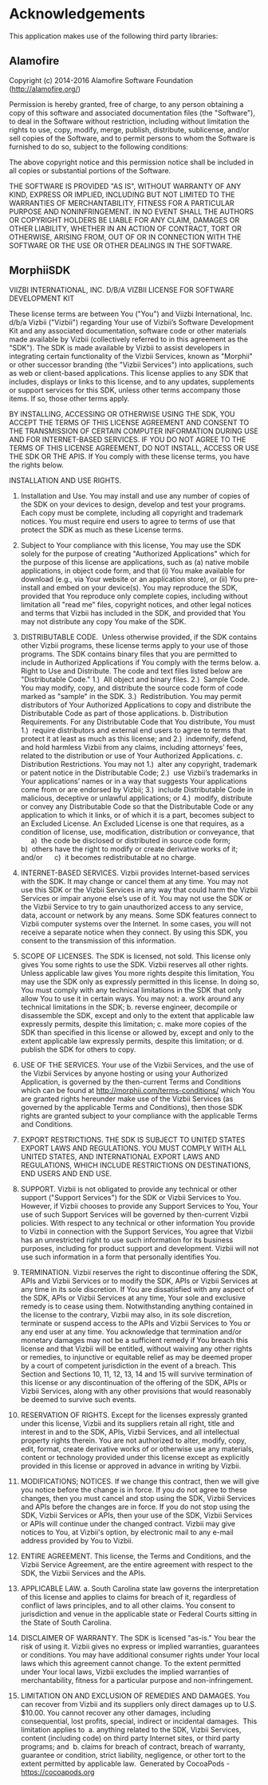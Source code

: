 # Acknowledgements
This application makes use of the following third party libraries:

## Alamofire

Copyright (c) 2014-2016 Alamofire Software Foundation (http://alamofire.org/)

Permission is hereby granted, free of charge, to any person obtaining a copy
of this software and associated documentation files (the "Software"), to deal
in the Software without restriction, including without limitation the rights
to use, copy, modify, merge, publish, distribute, sublicense, and/or sell
copies of the Software, and to permit persons to whom the Software is
furnished to do so, subject to the following conditions:

The above copyright notice and this permission notice shall be included in
all copies or substantial portions of the Software.

THE SOFTWARE IS PROVIDED "AS IS", WITHOUT WARRANTY OF ANY KIND, EXPRESS OR
IMPLIED, INCLUDING BUT NOT LIMITED TO THE WARRANTIES OF MERCHANTABILITY,
FITNESS FOR A PARTICULAR PURPOSE AND NONINFRINGEMENT. IN NO EVENT SHALL THE
AUTHORS OR COPYRIGHT HOLDERS BE LIABLE FOR ANY CLAIM, DAMAGES OR OTHER
LIABILITY, WHETHER IN AN ACTION OF CONTRACT, TORT OR OTHERWISE, ARISING FROM,
OUT OF OR IN CONNECTION WITH THE SOFTWARE OR THE USE OR OTHER DEALINGS IN
THE SOFTWARE.


## MorphiiSDK

﻿VIIZBI INTERNATIONAL, INC. D/B/A VIZBII LICENSE FOR SOFTWARE DEVELOPMENT KITThese license terms are between You ("You") and Viizbi International, Inc.d/b/a Vizbii ("Vizbii") regarding Your use of Vizbii’s Software Development Kitand any associated documentation, software code or other materials made availableby Vizbii (collectively referred to in this agreement as the "SDK"). The SDK ismade available by Vizbii to assist developers in integrating certain functionalityof the Vizbii Services, known as "Morphii" or other successor branding (the"Vizbii Services") into applications, such as web or client-based applications.This license applies to any SDK that includes, displays or links to this license,and to any updates, supplements or support services for this SDK, unless otherterms accompany those items. If so, those other terms apply.BY INSTALLING, ACCESSING OR OTHERWISE USING THE SDK, YOU ACCEPT THE TERMS OFTHIS LICENSE AGREEMENT AND CONSENT TO THE TRANSMISSION OF CERTAIN COMPUTERINFORMATION DURING USE AND FOR INTERNET-BASED SERVICES. IF YOU DO NOT AGREE TOTHE TERMS OF THIS LICENSE AGREEMENT, DO NOT INSTALL, ACCESS OR USE THE SDK ORTHE APIS. If You comply with these license terms, you have the rights below.INSTALLATION AND USE RIGHTS.1. Installation and Use. You may install and use any number of copies of theSDK on your devices to design, develop and test your programs. Each copy mustbe complete, including all copyright and trademark notices. You must requireend users to agree to terms of use that protect the SDK as much as these Licenseterms.2. Subject to Your compliance with this license, You may use the SDK solely forthe purpose of creating "Authorized Applications" which for the purpose of thislicense are applications, such as (a) native mobile applications, in object codeform, and that (i) You make available for download (e.g., via Your website or anapplication store), or (ii) You pre-install and embed on your device(s). You mayreproduce the SDK, provided that You reproduce only complete copies, includingwithout limitation all "read me" files, copyright notices, and other legalnotices and terms that Vizbii has included in the SDK, and provided that You maynot distribute any copy You make of the SDK.3. DISTRIBUTABLE CODE. Unless otherwise provided, if the SDK contains other Vizbii programs, theselicense terms apply to your use of those programs. The SDK contains binary filesthat you are permitted to include in Authorized Applications if You comply withthe terms below.  a. Right to Use and Distribute. The code and text files listed below are  "Distributable Code."    1.)  All object and binary files.    2.)  Sample Code. You may modify, copy, and distribute the source code form    of code marked as "sample" in the SDK.    3.)  Redistribution. You may permit distributors of Your Authorized    Applications to copy and distribute the Distributable Code as part of those    applications.  b. Distribution Requirements. For any Distributable Code that You distribute,  You must    1.)  require distributors and external end users to agree to terms that    protect it at least as much as this license; and    2.)  indemnify, defend, and hold harmless Vizbii from any claims, including    attorneys’ fees, related to the distribution or use of Your Authorized    Applications.  c. Distribution Restrictions. You may not    1.)  alter any copyright, trademark or patent notice in the Distributable    Code;    2.)  use Vizbii’s trademarks in Your applications’ names or in a way that    suggests Your applications come from or are endorsed by Vizbii;    3.)  include Distributable Code in malicious, deceptive or unlawful    applications; or    4.)  modify, distribute or convey any Distributable Code so that the    Distributable Code or any application to which it links, or of which it is    a part, becomes subject to an Excluded License. An Excluded License is one    that requires, as a condition of license, use, modification, distribution    or conveyance, that      a)  the code be disclosed or distributed in source code form;      b)  others have the right to modify or create derivative works of it; and/or      c)  it becomes redistributable at no charge.4. INTERNET-BASED SERVICES.Vizbii provides Internet-based services with the SDK. It may change or cancelthem at any time. You may not use this SDK or the Vizbii Services in any waythat could harm the Vizbii Services or impair anyone else’s use of it. You maynot use the SDK or the Vizbii Service to try to gain unauthorized access to anyservice, data, account or network by any means. Some SDK features connect toVizbii computer systems over the Internet. In some cases, you will not receivea separate notice when they connect. By using this SDK, you consent to thetransmission of this information.5. SCOPE OF LICENSES.The SDK is licensed, not sold. This license only gives You some rights to usethe SDK. Vizbii reserves all other rights. Unless applicable law gives You morerights despite this limitation, You may use the SDK only as expressly permittedin this license. In doing so, You must comply with any technical limitations inthe SDK that only allow You to use it in certain ways. You may not:  a. work around any technical limitations in the SDK;  b. reverse engineer, decompile or disassemble the SDK, except and only to the  extent that applicable law expressly permits, despite this limitation;  c. make more copies of the SDK than specified in this license or allowed by,  except and only to the extent applicable law expressly permits, despite this  limitation; or  d. publish the SDK for others to copy.6. USE OF THE SERVICES.Your use of the Vizbii Services, and the use of theVizbii Services by anyone hosting or using your Authorized Application, isgoverned by the then-current Terms and Conditions which can be found athttp://morphii.com/terms-conditions/ which You are granted rights hereunder makeuse of the Vizbii Services (as governed by the applicable  Terms and Conditions),then those SDK rights are granted subject to your compliance with the applicableTerms and Conditions.7. EXPORT RESTRICTIONS.THE SDK IS SUBJECT TO UNITED STATES EXPORT LAWS ANDREGULATIONS. YOU MUST COMPLY WITH ALL UNITED STATES, AND INTERNATIONAL EXPORTLAWS AND REGULATIONS, WHICH INCLUDE RESTRICTIONS ON DESTINATIONS, END USERS ANDEND USE.8. SUPPORT.Vizbii is not obligated to provide any technical or other support ("SupportServices") for the SDK or Vizbii Services to You. However, if Vizbii chooses toprovide any Support Services to You, Your use of such Support Services will begoverned by then-current Vizbii policies. With respect to any technical or otherinformation You provide to Vizbii in connection with the Support Services, Youagree that Vizbii has an unrestricted right to use such information for itsbusiness purposes, including for product support and development. Vizbii willnot use such information in a form that personally identifies You.9. TERMINATION.Vizbii reserves the right to discontinue offering the SDK, APIs and VizbiiServices or to modify the SDK, APIs or Vizbii Services at any time in its solediscretion. If You are dissatisfied with any aspect of the SDK, APIs or VizbiiServices at any time, Your sole and exclusive remedy is to cease using them.Notwithstanding anything contained in the license to the contrary, Vizbii mayalso, in its sole discretion, terminate or suspend access to the APIs and VizbiiServices to You or any end user at any time. You acknowledge that terminationand/or monetary damages may not be a sufficient remedy if You breach thislicense and that Vizbii will be entitled, without waiving any other rights orremedies, to injunctive or equitable relief as may be deemed proper by a courtof competent jurisdiction in the event of a breach. This Section and Sections10, 11, 12, 13, 14 and 15 will survive termination of this license or anydiscontinuation of the offering of the SDK, APIs or Vizbii Services, along withany other provisions that would reasonably be deemed to survive such events.10. RESERVATION OF RIGHTS.Except for the licenses expressly granted under this license, Vizbii and itssuppliers retain all right, title and interest in and to the SDK, APIs, VizbiiServices, and all intellectual property rights therein. You are not authorizedto alter, modify, copy, edit, format, create derivative works of or otherwiseuse any materials, content or technology provided under this license except asexplicitly provided in this license or approved in advance in writing by Vizbii.11. MODIFICATIONS; NOTICES.If we change this contract, then we will give you notice before the change is inforce. If you do not agree to these changes, then you must cancel and stop usingthe SDK, Vizbii Services and APIs before the changes are in force. If you do notstop using the SDK, Vizbii Services or APIs, then your use of the SDK, VizbiiServices or APIs will continue under the changed contract. Vizbii may give noticesto You, at Vizbii's option, by electronic mail to any e-mail address provided byYou to Vizbii.12. ENTIRE AGREEMENT.This license, the Terms and Conditions, and the Vizbii Service Agreement, arethe entire agreement with respect to the SDK, the Vizbii Services and the APIs.13. APPLICABLE LAW.  a. South Carolina state law governs the interpretation of this license and  applies to claims for breach of it, regardless of conflict of laws principles,  and to all other claims.  You consent to jurisdiction and venue in the applicable  state or Federal Courts sitting in the State of South Carolina.14. DISCLAIMER OF WARRANTY.The SDK is licensed "as-is." You bear the risk of using it. Vizbii gives noexpress or implied warranties, guarantees or conditions. You may have additionalconsumer rights under Your local laws which this agreement cannot change. To theextent permitted under Your local laws, Vizbii excludes the implied warrantiesof merchantability, fitness for a particular purpose and non-infringement. 15. LIMITATION ON AND EXCLUSION OF REMEDIES AND DAMAGES.You can recover from Vizbii and its suppliers only direct damages up to U.S.$10.00. You cannot recover any other damages, including consequential, lostprofits, special, indirect or incidental damages. This limitation applies to   a. anything related to the SDK, Vizbii Services, content (including code) on  third party Internet sites, or third party programs; and   b. claims for breach of contract, breach of warranty, guarantee or condition,  strict liability, negligence, or other tort to the extent permitted by  applicable law. 
Generated by CocoaPods - https://cocoapods.org
